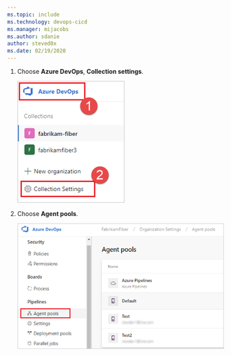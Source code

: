 ```yaml
---
ms.topic: include
ms.technology: devops-cicd
ms.manager: mijacobs
ms.author: sdanie
author: steved0x
ms.date: 02/19/2020
---
```


1. Choose **Azure DevOps**, **Collection settings**.

   ![Collection settings, 2019.](../../media/agent-pools-tab/collection-settings-2019.png)

1. Choose **Agent pools**.

   ![Choose Agent pools, 2019.](../../media/agent-pools-tab/agent-pools-2019.png)
